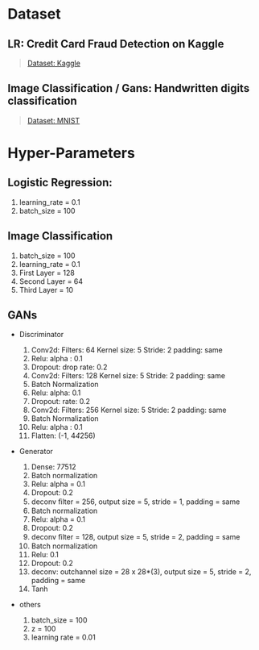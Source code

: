 # Dataset
## LR: Credit Card Fraud Detection on Kaggle
> [Dataset: Kaggle](https://www.kaggle.com/mlg-ulb/creditcardfraud/data)		 

## Image Classification / Gans: Handwritten digits classification 
> [Dataset: MNIST](http://yann.lecun.com/exdb/mnist/)				


# Hyper-Parameters

## Logistic Regression:

1. learning_rate = 0.1
2. batch_size = 100

## Image Classification

1. batch_size = 100
2. learning_rate = 0.1
3. First Layer = 128
4. Second Layer = 64
5. Third Layer = 10

## GANs

- Discriminator
    1. Conv2d: Filters: 64 Kernel size: 5 Stride: 2 padding: same
    2. Relu: alpha : 0.1
    3. Dropout: drop rate: 0.2
    4. Conv2d: Filters: 128 Kernel size: 5 Stride: 2 padding: same
    5. Batch Normalization
    6. Relu: alpha: 0.1
    7. Dropout: rate: 0.2
    8. Conv2d: Filters: 256 Kernel size: 5 Stride: 2 padding: same
    9. Batch Normalization
    10. Relu: alpha : 0.1
    11. Flatten: (-1, 4*4*256)

- Generator
    1. Dense: 7*7*512
    2. Batch normalization
    3. Relu: alpha = 0.1
    4. Dropout: 0.2
    5. deconv ﬁlter = 256, output size = 5, stride = 1, padding = same
    6. Batch normalization
    7. Relu: alpha = 0.1
    8. Dropout: 0.2
    9. deconv ﬁlter = 128, output size = 5, stride = 2, padding = same
    10. Batch normalization
    11. Relu: 0.1
    12. Dropout: 0.2
    13. deconv: outchannel size = 28 x 28*(3), output size = 5, stride = 2, padding = same
    14. Tanh

- others
    1. batch_size = 100
    2. z = 100
    3. learning rate = 0.01